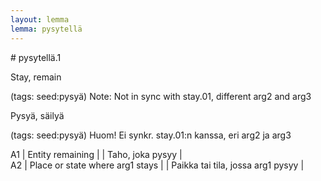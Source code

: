 ```yaml
---
layout: lemma
lemma: pysytellä
---
```


<div class="sense">
# <span class="sensename">pysytellä.1</span>

<span class="description">Stay, remain</span>

(tags: seed:pysyä) Note: Not in sync with stay.01, different arg2 and arg3

<span class="description">Pysyä, säilyä</span>

(tags: seed:pysyä) Huom! Ei synkr. stay.01:n kanssa, eri arg2 ja arg3

A1 | Entity remaining |   | Taho, joka pysyy |  
A2 | Place or state where arg1 stays |   | Paikka tai tila, jossa arg1 pysyy |  

</div>

